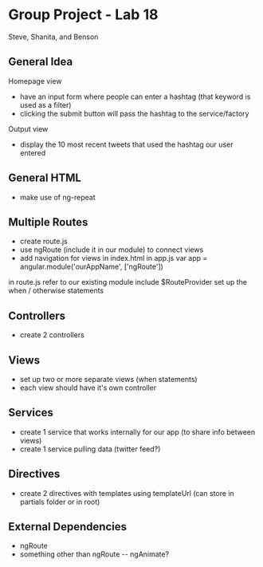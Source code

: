 # Group Project - Lab 18

Steve, Shanita, and Benson

## General Idea

Homepage view
+ have an input form where people can enter a hashtag (that keyword is used as a filter)
+ clicking the submit button will pass the hashtag to the service/factory

Output view
+ display the 10 most recent tweets that used the hashtag our user entered


## General HTML
+ make use of ng-repeat


## Multiple Routes

+ create route.js
+ use ngRoute (include it in our module) to connect views
+ add navigation for views in index.html
in app.js
var app = angular.module('ourAppName', ['ngRoute'])


in route.js
refer to our existing module
include $RouteProvider
set up the when / otherwise statements

## Controllers
+ create 2 controllers

## Views
+ set up two or more separate views (when statements)
+ each view should have it's own controller

## Services
+ create 1 service that works internally for our app (to share info between views)
+ create 1 service pulling data (twitter feed?)

## Directives
+ create 2 directives with templates using templateUrl (can store in partials folder or in root)

## External Dependencies
+ ngRoute
+ something other than ngRoute -- ngAnimate? 
